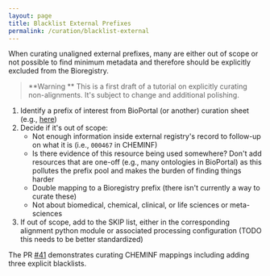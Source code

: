 ```yaml
---
layout: page
title: Blacklist External Prefixes
permalink: /curation/blacklist-external
---
```

When curating unaligned external prefixes, many are either out of scope or
not possible to find minimum metadata and therefore should be explicitly
excluded from the Bioregistry.

> **Warning **
> This is a first draft of a tutorial on explicitly curating non-alignments.
> It's subject to change and additional polishing.

1. Identify a prefix of interest from BioPortal (or another) curation
   sheet (e.g., [here](https://github.com/biopragmatics/bioregistry/blob/main/src/bioregistry/data/external/bioportal/curation.tsv))
2. Decide if it's out of scope:
    - Not enough information inside external registry's record to follow-up on
      what it is (i.e., `000467` in CHEMINF)
    - Is there evidence of this resource being used somewhere? Don't add
      resources that are one-off (e.g., many ontologies in BioPortal) as this
      pollutes the prefix pool and makes the burden of finding things harder
    - Double mapping to a Bioregistry prefix (there isn't currently a way to
      curate these)
    - Not about biomedical, chemical, clinical, or life sciences or
      meta-sciences
3. If out of scope, add to the SKIP list, either in the corresponding alignment
   python module or associated processing configuration (TODO this needs to be
   better standardized)

The PR [#41](https://github.com/semanticchemistry/semanticchemistry/issues/41)
demonstrates curating CHEMINF mappings including adding three explicit
blacklists.
